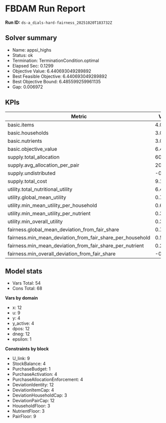 # FBDAM Run Report

**Run ID:** `ds-a_dials-hard-fairness_20251020T183732Z`

## Solver summary
- Name: appsi_highs
- Status: ok
- Termination: TerminationCondition.optimal
- Elapsed Sec: 0.1299
- Objective Value: 6.440693049289892
- Best Feasible Objective: 6.440693049289892
- Best Objective Bound: 6.485599259961135
- Gap: 0.006972

## KPIs
| Metric | Value |
|---|---|
| basic.items | 4.0 |
| basic.households | 3.0 |
| basic.nutrients | 3.0 |
| basic.objective_value | 6.44069 |
| supply.total_allocation | 60.0 |
| supply.avg_allocation_per_pair | 20.0 |
| supply.undistributed | -0.0 |
| supply.total_cost | 9.1 |
| utility.total_nutritional_utility | 6.48272 |
| utility.global_mean_utility | 0.7203 |
| utility.min_mean_utility_per_household | 0.65663 |
| utility.min_mean_utility_per_nutrient | 0.3558 |
| utility.min_overall_utility | 0.3 |
| fairness.global_mean_deviation_from_fair_share | 0.72222 |
| fairness.min_mean_deviation_from_fair_share_per_household | 0.5 |
| fairness.min_mean_deviation_from_fair_share_per_nutrient | 0.2963 |
| fairness.min_overall_deviation_from_fair_share | -0.0 |

## Model stats
- Vars Total: 54
- Cons Total: 68

**Vars by domain**
- x: 12
- u: 9
- y: 4
- y_active: 4
- dpos: 12
- dneg: 12
- epsilon: 1

**Constraints by block**
- U_link: 9
- StockBalance: 4
- PurchaseBudget: 1
- PurchaseActivation: 4
- PurchaseAllocationEnforcement: 4
- DeviationIdentity: 12
- DeviationItemCap: 4
- DeviationHouseholdCap: 3
- DeviationPairCap: 12
- HouseholdFloor: 3
- NutrientFloor: 3
- PairFloor: 9
